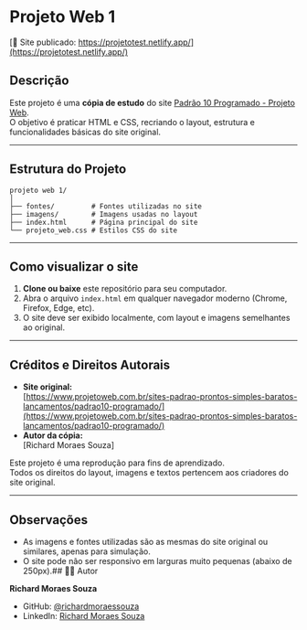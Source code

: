 # Projeto Web 1

[🔗 Site publicado: https://projetotest.netlify.app/](https://projetotest.netlify.app/)

## Descrição

Este projeto é uma **cópia de estudo** do site [Padrão 10 Programado - Projeto Web](https://www.projetoweb.com.br/sites-padrao-prontos-simples-baratos-lancamentos/padrao10-programado/).  
O objetivo é praticar HTML e CSS, recriando o layout, estrutura e funcionalidades básicas do site original.

---

## Estrutura do Projeto

```
projeto web 1/
│
├── fontes/         # Fontes utilizadas no site
├── imagens/        # Imagens usadas no layout
├── index.html      # Página principal do site
└── projeto_web.css # Estilos CSS do site
```

---

## Como visualizar o site

1. **Clone ou baixe** este repositório para seu computador.
2. Abra o arquivo `index.html` em qualquer navegador moderno (Chrome, Firefox, Edge, etc).
3. O site deve ser exibido localmente, com layout e imagens semelhantes ao original.

---

## Créditos e Direitos Autorais

- **Site original:**  
  [https://www.projetoweb.com.br/sites-padrao-prontos-simples-baratos-lancamentos/padrao10-programado/](https://www.projetoweb.com.br/sites-padrao-prontos-simples-baratos-lancamentos/padrao10-programado/)
- **Autor da cópia:**  
  [Richard Moraes Souza]

Este projeto é uma reprodução para fins de aprendizado.  
Todos os direitos do layout, imagens e textos pertencem aos criadores do site original.

---

## Observações

- As imagens e fontes utilizadas são as mesmas do site original ou similares, apenas para simulação.
- O site pode não ser responsivo em larguras muito pequenas (abaixo de 250px).## 👨‍💻 Autor

**Richard Moraes Souza**
- GitHub: [@richardmoraessouza](https://github.com/richardmoraessouza)
- LinkedIn: [Richard Moraes Souza](https://www.linkedin.com/in/richard-moraes-souza/)
